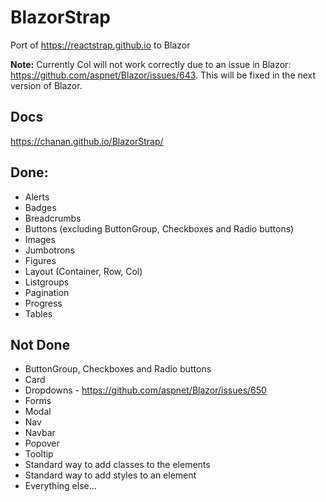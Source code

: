 # BlazorStrap

Port of https://reactstrap.github.io to Blazor

**Note:** Currently Col will not work correctly due to an issue in Blazor: https://github.com/aspnet/Blazor/issues/643. This will be fixed in the next version of Blazor.

## Docs
https://chanan.github.io/BlazorStrap/

## Done:
 * Alerts
 * Badges
 * Breadcrumbs
 * Buttons (excluding ButtonGroup, Checkboxes and Radio buttons)
 * Images
 * Jumbotrons
 * Figures
 * Layout (Container, Row, Col)
 * Listgroups
 * Pagination
 * Progress
 * Tables

## Not Done

* ButtonGroup, Checkboxes and Radio buttons
* Card
* Dropdowns - https://github.com/aspnet/Blazor/issues/650
* Forms
* Modal
* Nav
* Navbar
* Popover
* Tooltip
* Standard way to add classes to the elements
* Standard way to add styles to an element
* Everything else...